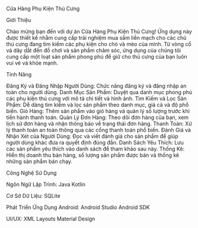 Cửa Hàng Phụ Kiện Thú Cưng

Giới Thiệu

Chào mừng bạn đến với dự án Cửa Hàng Phụ Kiện Thú Cưng! Ứng dụng này được thiết kế nhằm cung cấp trải nghiệm mua sắm liền mạch cho các chủ thú cưng đang tìm kiếm các phụ kiện cho chó và mèo của mình. Từ vòng cổ và dây dắt đến đồ chơi và sản phẩm chăm sóc, ứng dụng của chúng tôi cung cấp một loạt sản phẩm phong phú để giữ cho thú cưng của bạn luôn vui vẻ và khỏe mạnh.

Tính Năng

Đăng Ký và Đăng Nhập Người Dùng: Chức năng đăng ký và đăng nhập an toàn cho người dùng.
Danh Mục Sản Phẩm: Duyệt qua danh mục phong phú các phụ kiện thú cưng với mô tả chi tiết và hình ảnh.
Tìm Kiếm và Lọc Sản Phẩm: Dễ dàng tìm kiếm và lọc sản phẩm theo danh mục, giá cả và độ phổ biến.
Giỏ Hàng: Thêm sản phẩm vào giỏ hàng và quản lý số lượng trước khi tiến hành thanh toán.
Quản Lý Đơn Hàng: Theo dõi đơn hàng của bạn, xem lịch sử đơn hàng và nhận thông báo về trạng thái đơn hàng.
Thanh Toán: Xử lý thanh toán an toàn thông qua các cổng thanh toán phổ biến.
Đánh Giá và Nhận Xét của Người Dùng: Đọc và viết đánh giá cho sản phẩm để giúp người dùng khác đưa ra quyết định đúng đắn.
Danh Sách Yêu Thích: Lưu các sản phẩm yêu thích vào danh sách để tham khảo sau này.
Thống Kê: Hiển thị doanh thu bán hàng, số lượng sản phẩm được bán và thống kê những sản phẩm bán chạy.

Công Nghệ Sử Dụng

Ngôn Ngữ Lập Trình:
Java
Kotlin

Cơ Sở Dữ Liệu:
SQLite

Phát Triển Ứng Dụng Android:
Android Studio
Android SDK

UI/UX:
XML Layouts
Material Design

